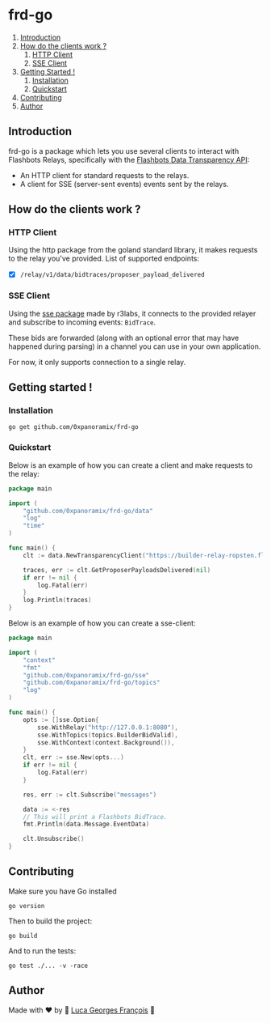 # frd-go

1. [Introduction](#introduction)
2. [How do the clients work ?](#how-do-the-clients-work-)
   1. [HTTP Client](#http-client)
   2. [SSE Client](#sse-client)
3. [Getting Started !](#getting-started-)
   1. [Installation](#installation)
   2. [Quickstart](#quickstart)
4. [Contributing](#contributing)
5. [Author](#author)

## Introduction

frd-go is a package which lets you use several clients to interact with Flashbots Relays, 
specifically with the [Flashbots Data Transparency API](https://flashbots.notion.site/Relay-API-Spec-5fb0819366954962bc02e81cb33840f5#38a21c8a40e64970904500eb7b373ea5):

- An HTTP client for standard requests to the relays.
- A client for SSE (server-sent events) events sent by the relays.

## How do the clients work ?

### HTTP Client
Using the http package from the goland standard library, it makes requests to the relay you've 
provided.
List of supported endpoints:
- [x] `/relay/v1/data/bidtraces/proposer_payload_delivered`

### SSE Client
Using the [sse package](https://github.com/r3labs/sse) made by r3labs, it connects to the 
provided relayer and subscribe to incoming events: `BidTrace`.

These bids are forwarded (along with an optional error that may have happened during parsing) in a 
channel you can use in your own application.

For now, it only supports connection to a single relay.

## Getting started !

### Installation

```shell
go get github.com/0xpanoramix/frd-go
```

### Quickstart

Below is an example of how you can create a client and make requests to the relay:
```go
package main

import (
	"github.com/0xpanoramix/frd-go/data"
	"log"
	"time"
)

func main() {
	clt := data.NewTransparencyClient("https://builder-relay-ropsten.flashbots.net/", time.Second)

	traces, err := clt.GetProposerPayloadsDelivered(nil)
	if err != nil {
		log.Fatal(err)
	}
	log.Println(traces)
}
```

Below is an example of how you can create a sse-client:
```go
package main

import (
	"context"
	"fmt"
	"github.com/0xpanoramix/frd-go/sse"
	"github.com/0xpanoramix/frd-go/topics"
	"log"
)

func main() {
	opts := []sse.Option{
		sse.WithRelay("http://127.0.0.1:8080"),
		sse.WithTopics(topics.BuilderBidValid),
		sse.WithContext(context.Background()),
	}
	clt, err := sse.New(opts...)
	if err != nil {
		log.Fatal(err)
	}

	res, err := clt.Subscribe("messages")

	data := <-res
	// This will print a Flashbots BidTrace.
	fmt.Println(data.Message.EventData)

	clt.Unsubscribe()
}

```

## Contributing

Make sure you have Go installed
```shell
go version
```

Then to build the project:
```shell
go build
```

And to run the tests:
```shell
go test ./... -v -race
```

## Author

Made with ❤️ by 🤖 [Luca Georges François](https://github.com/0xpanoramix) 🤖
